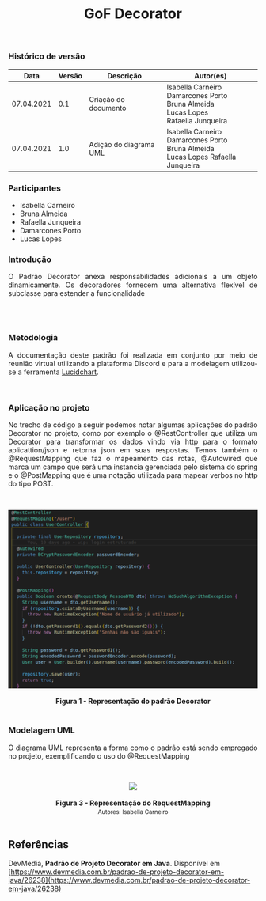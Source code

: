# <center> GoF Decorator
<br>
    
### Histórico de versão<br>

|Data | Versão | Descrição | Autor(es)|
| -- | -- | -- | -- |
| 07.04.2021 | 0.1 | Criação do documento | Isabella Carneiro<br>Damarcones Porto<br>Bruna Almeida<br>Lucas Lopes<br>Rafaella Junqueira<br>
| 07.04.2021 | 1.0 | Adição do diagrama UML |Isabella Carneiro<br>Damarcones Porto<br>Bruna Almeida<br>Lucas Lopes Rafaella Junqueira<br>|

### Participantes

* Isabella Carneiro
* Bruna Almeida
* Rafaella Junqueira
* Damarcones Porto
* Lucas Lopes

### Introdução
<div align="justify">

O Padrão Decorator anexa responsabilidades adicionais a um objeto dinamicamente. Os decoradores fornecem uma alternativa flexível de subclasse para estender a funcionalidade
<br><br>
</div><br>

### Metodologia
<div align="justify">

A documentação deste padrão foi realizada em conjunto por meio de reunião virtual utilizando a plataforma Discord e para a modelagem utilizou-se a ferramenta <a href = "https://www.lucidchart.com">Lucidchart</a>.

</div><br>

### Aplicação no projeto
<div align="justify">

No trecho de código a seguir podemos notar algumas aplicações do padrão Decorator no projeto, como por exemplo o @RestController que utiliza um Decorator para transformar os dados vindo via http para o formato aplicattion/json e retorna json em suas respostas.
Temos também o @RequestMapping que faz o mapeamento das rotas, @Autowired que marca um campo que será uma instancia gerenciada pelo sistema do spring e o @PostMapping que é uma notação utilizada para mapear verbos no http do tipo POST.


</div><br>

[<div align="center"><img src="../../img/padroes/gofs/gof-decorator.png"></div>](../../img/padroes/gof/gof-decorator.png)
<figcaption align='center'>
    <b>Figura 1 - Representação do padrão Decorator</b>
</figcaption>
<br>

### Modelagem UML

<div align="justify">

O diagrama UML representa a forma como o padrão está sendo empregado no projeto, exemplificando o uso do @RequestMapping

</div><br>

[<div align="center"><img src="../../img/padroes/gofs/gof-decorator2"></div>](../../img/padroes/gof/gof-decorator2.png)
<figcaption align='center'>
    <b>Figura 3 - Representação do RequestMapping</b>
    <br>
    <small>Autores: Isabella Carneiro</small>
</figcaption>
<br>

## Referências

DevMedia, **Padrão de Projeto Decorator em Java**. Disponível em [https://www.devmedia.com.br/padrao-de-projeto-decorator-em-java/26238](https://www.devmedia.com.br/padrao-de-projeto-decorator-em-java/26238)